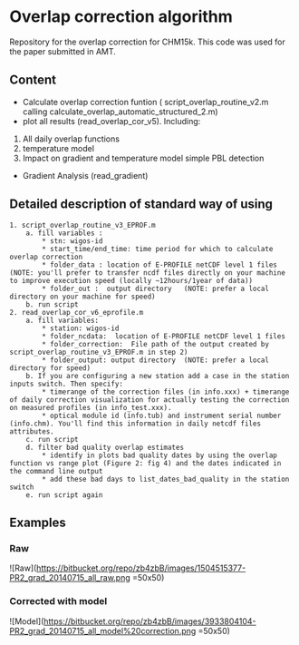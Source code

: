 # Overlap correction algorithm #

Repository for the overlap correction for CHM15k. This code was used for the paper submitted in AMT.


## Content ##
* Calculate overlap correction funtion ( script_overlap_routine_v2.m calling  calculate_overlap_automatic_structured_2.m)
* plot all results (read_overlap_cor_v5). Including:

1. All daily overlap functions
1. temperature model
1. Impact on gradient and temperature model simple PBL detection

* Gradient Analysis (read_gradient)


## Detailed description of standard way of using ##
	1. script_overlap_routine_v3_EPROF.m
		a. fill variables : 
			* stn: wigos-id
			* start_time/end_time: time period for which to calculate overlap correction
			* folder_data : location of E-PROFILE netCDF level 1 files   (NOTE: you'll prefer to transfer ncdf files directly on your machine to improve execution speed (locally ~12hours/1year of data))
			* folder_out :  output directory   (NOTE: prefer a local directory on your machine for speed)
		b. run script                              
	2. read_overlap_cor_v6_eprofile.m
		a. fill variables:
			* station: wigos-id
			* folder_ncdata:  location of E-PROFILE netCDF level 1 files
			* folder_correction:  File path of the output created by script_overlap_routine_v3_EPROF.m in step 2)
			* folder_output: output directory  (NOTE: prefer a local directory for speed)
		b. If you are configuring a new station add a case in the station inputs switch. Then specify:
			* timerange of the correction files (in info.xxx) + timerange of daily correction visualization for actually testing the correction on measured profiles (in info_test.xxx).
			* optical module id (info.tub) and instrument serial number (info.chm). You'll find this information in daily netcdf files attributes.
		c. run script             
		d. filter bad quality overlap estimates
			* identify in plots bad quality dates by using the overlap function vs range plot (Figure 2: fig 4) and the dates indicated in the command line output
			* add these bad days to list_dates_bad_quality in the station switch
		e. run script again


## Examples ##
### Raw ###
![Raw](https://bitbucket.org/repo/zb4zbB/images/1504515377-PR2_grad_20140715_all_raw.png =50x50)
### Corrected with model ###
![Model](https://bitbucket.org/repo/zb4zbB/images/3933804104-PR2_grad_20140715_all_model%20correction.png =50x50)